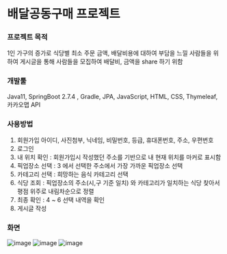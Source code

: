 # 배달공동구매 프로젝트

### 프로젝트 목적
<a>1인 가구의 증가로 식당별 최소 주문 금액, 배달비용에 대하여 부담을 느낄 사람들을 위하여 게시글을 통해 사람들을 모집하여 배달비, 금액을 share 하기 위함</a>
### 개발툴
Java11, SpringBoot 2.7.4 , Gradle, JPA, JavaScript, HTML, CSS, Thymeleaf, 카카오맵 API
### 사용방법 
1) 회원가입 아이디, 사진첨부, 닉네임, 비밀번호, 등급, 휴대폰번호, 주소, 우편번호  
2) 로그인  
3) 내 위치 확인 : 회원가입시 작성했던 주소를 기반으로 내 현재 위치를 마커로 표시함  
4) 픽업장소 선택 : 3 에서 선택한 주소에서 가장 가까운 픽업장소 선택  
5) 카테고리 선택 : 희망하는 음식 카테고리 선택  
6) 식당 조회 : 픽업장소의 주소(시,구 기준 일치) 와 카테고리가 일치하는 식당 찾아서 평점 위주로 내림차순으로 정렬  
7) 최종 확인 : 4 ~ 6 선택 내역을 확인  
8) 게시글 작성  

### 화면  
   ![image](https://user-images.githubusercontent.com/96707563/196575084-0c2e9f72-7ef2-43de-97f3-7d0bf46dab5e.png)
![image](https://user-images.githubusercontent.com/96707563/196575343-46278f08-86cc-4add-afe9-528789dd5381.png)
![image](https://user-images.githubusercontent.com/96707563/196575432-986816b8-ed42-472c-86c3-57a9f5d7540d.png)
